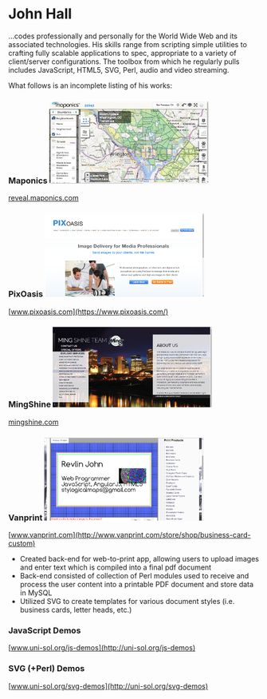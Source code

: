 John Hall
======

...codes professionally and personally for the World Wide Web and its associated technologies. His skills range from scripting simple utilities to crafting fully scalable applications to spec, appropriate to a variety of client/server configurations. The toolbox from which he regularly pulls includes JavaScript, HTML5, SVG, Perl, audio and video streaming.

What follows is an incomplete listing of his works:

### Maponics ![Maponics](images/maponics.png)
[reveal.maponics.com](http://reveal.maponics.com/tutorial)

### PixOasis ![PixOasis](images/pixoasis.png)
[www.pixoasis.com](https://www.pixoasis.com/)

### MingShine ![MingShine](images/mingshine.png)
[mingshine.com](http://mingshine.com/new_car_protection.html)

### Vanprint ![Vanprint](images/vanprint.png)
[www.vanprint.com](http://www.vanprint.com/store/shop/business-card-custom)
* Created back-end for web-to-print app, allowing users to upload images and enter text which is compiled into a final pdf document
* Back-end consisted of collection of Perl modules used to receive and process the user content into a printable PDF document and store data in MySQL
* Utilized SVG to create templates for various document styles (i.e. business cards, letter heads, etc.)

### JavaScript Demos
[www.uni-sol.org/js-demos](http://uni-sol.org/js-demos)

### SVG (+Perl) Demos
[www.uni-sol.org/svg-demos](http://uni-sol.org/svg-demos)

